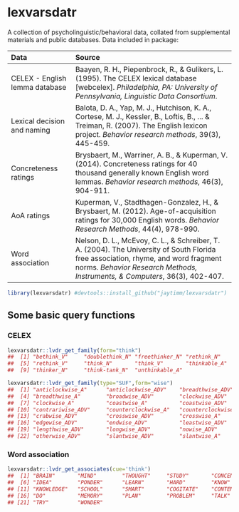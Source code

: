 lexvarsdatr
===========

A collection of psycholinguistic/behavioral data, collated from supplemental materials and public databases. Data included in package:

| Data                           | Source                                                                                                                                                                                                            |
|:-------------------------------|:------------------------------------------------------------------------------------------------------------------------------------------------------------------------------------------------------------------|
| CELEX - English lemma database | Baayen, R. H., Piepenbrock, R., & Gulikers, L. (1995). The CELEX lexical database \[webcelex\]. *Philadelphia, PA: University of Pennsylvania, Linguistic Data Consortium*.                                       |
| Lexical decision and naming    | Balota, D. A., Yap, M. J., Hutchison, K. A., Cortese, M. J., Kessler, B., Loftis, B., ... & Treiman, R. (2007). The English lexicon project. *Behavior research methods*, 39(3), 445-459.                         |
| Concreteness ratings           | Brysbaert, M., Warriner, A. B., & Kuperman, V. (2014). Concreteness ratings for 40 thousand generally known English word lemmas. *Behavior research methods*, 46(3), 904-911.                                     |
| AoA ratings                    | Kuperman, V., Stadthagen-Gonzalez, H., & Brysbaert, M. (2012). Age-of-acquisition ratings for 30,000 English words. *Behavior Research Methods*, 44(4), 978-990.                                                  |
| Word association               | Nelson, D. L., McEvoy, C. L., & Schreiber, T. A. (2004). The University of South Florida free association, rhyme, and word fragment norms. *Behavior Research Methods, Instruments, & Computers*, 36(3), 402-407. |

``` r
library(lexvarsdatr) #devtools::install_github("jaytimm/lexvarsdatr")
```

Some basic query functions
--------------------------

### CELEX

``` r
lexvarsdatr::lvdr_get_family(form="think")
##  [1] "bethink_V"     "doublethink_N" "freethinker_N" "rethink_N"    
##  [5] "rethink_V"     "think_N"       "think_V"       "thinkable_A"  
##  [9] "thinker_N"     "think-tank_N"  "unthinkable_A"
```

``` r
lexvarsdatr::lvdr_get_family(type="SUF",form="wise")
##  [1] "anticlockwise_A"      "anticlockwise_ADV"    "breadthwise_ADV"     
##  [4] "breadthwise_A"        "broadwise_ADV"        "clockwise_ADV"       
##  [7] "clockwise_A"          "coastwise_A"          "coastwise_ADV"       
## [10] "contrariwise_ADV"     "counterclockwise_A"   "counterclockwise_ADV"
## [13] "crabwise_ADV"         "crosswise_ADV"        "crosswise_A"         
## [16] "edgewise_ADV"         "endwise_ADV"          "leastwise_ADV"       
## [19] "lengthwise_ADV"       "longwise_ADV"         "nowise_ADV"          
## [22] "otherwise_ADV"        "slantwise_ADV"        "slantwise_A"
```

### Word association

``` r
lexvarsdatr::lvdr_get_associates(cue='think')
##  [1] "BRAIN"       "MIND"        "THOUGHT"     "STUDY"       "CONCENTRATE"
##  [6] "IDEA"        "PONDER"      "LEARN"       "HARD"        "KNOW"       
## [11] "KNOWLEDGE"   "SCHOOL"      "SMART"       "COGITATE"    "CONTEMPLATE"
## [16] "DO"          "MEMORY"      "PLAN"        "PROBLEM"     "TALK"       
## [21] "TRY"         "WONDER"
```
